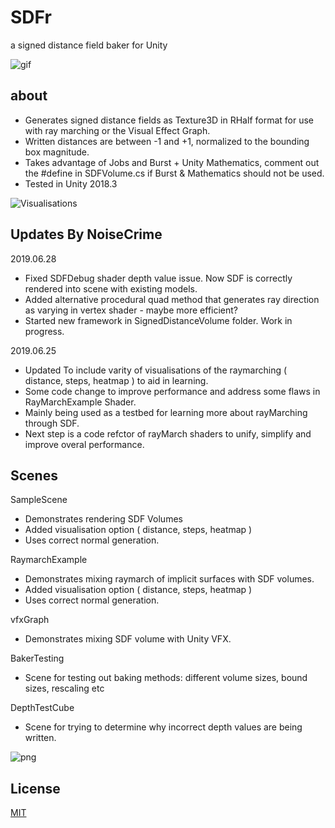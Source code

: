 # SDFr
a signed distance field baker for Unity

![gif](https://www.dropbox.com/s/ka6mlx2tef1lboa/oNrM0ZMpEr.gif?raw=1)

about
-----

- Generates signed distance fields as Texture3D in RHalf format for use with ray marching or the Visual Effect Graph.
- Written distances are between -1 and +1, normalized to the bounding box magnitude.
- Takes advantage of Jobs and Burst + Unity Mathematics, comment out the #define in SDFVolume.cs if Burst & Mathematics should not be used.
- Tested in Unity 2018.3


![Visualisations](https://raw.githubusercontent.com/noisecrime/SDFr/master/Media/Visualisations.png)

Updates By NoiseCrime
-----

2019.06.28
- Fixed SDFDebug shader depth value issue. Now SDF is correctly rendered into scene with existing models.
- Added alternative procedural quad method that generates ray direction as varying in vertex shader - maybe more efficient?
- Started new framework in SignedDistanceVolume folder. Work in progress.

2019.06.25
- Updated To include varity of visualisations of the raymarching ( distance, steps, heatmap ) to aid in learning.
- Some code change to improve performance and address some flaws in RayMarchExample Shader.
- Mainly being used as a testbed for learning more about rayMarching through SDF.
- Next step is a code refctor of rayMarch shaders to unify, simplify and improve overal performance.


Scenes
-----

SampleScene
- Demonstrates rendering SDF Volumes
- Added visualisation option ( distance, steps, heatmap )
- Uses correct normal generation.

RaymarchExample
- Demonstrates mixing raymarch of implicit surfaces with SDF volumes.
- Added visualisation option ( distance, steps, heatmap )
- Uses correct normal generation.

vfxGraph
- Demonstrates mixing SDF volume with Unity VFX.

BakerTesting
- Scene for testing out baking methods: different volume sizes, bound sizes, rescaling etc

DepthTestCube
- Scene for trying to determine why incorrect depth values are being written.

![png](https://www.dropbox.com/s/zd07uve5o4ahgls/Unity_S1LNYsiRd5.png?raw=1)

License
-------
[MIT](LICENSE.md)
